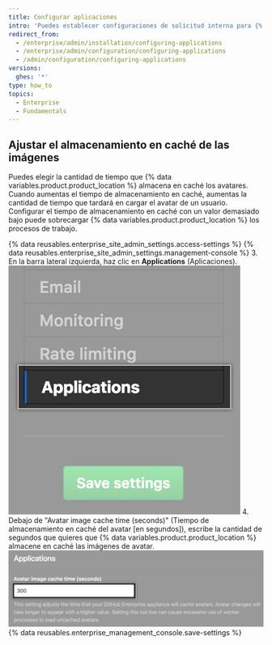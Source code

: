 ```yaml
---
title: Configurar aplicaciones
intro: 'Puedes establecer configuraciones de solicitud interna para {% data variables.product.product_location %}.'
redirect_from:
  - /enterprise/admin/installation/configuring-applications
  - /enterprise/admin/configuration/configuring-applications
  - /admin/configuration/configuring-applications
versions:
  ghes: '*'
type: how_to
topics:
  - Enterprise
  - Fundamentals
---
```


## Ajustar el almacenamiento en caché de las imágenes

Puedes elegir la cantidad de tiempo que {% data variables.product.product_location %} almacena en caché los avatares. Cuando aumentas el tiempo de almacenamiento en caché, aumentas la cantidad de tiempo que tardará en cargar el avatar de un usuario. Configurar el tiempo de almacenamiento en caché con un valor demasiado bajo puede sobrecargar {% data variables.product.product_location %} los procesos de trabajo.

{% data reusables.enterprise_site_admin_settings.access-settings %}
{% data reusables.enterprise_site_admin_settings.management-console %}
3. En la barra lateral izquierda, haz clic en **Applications** (Aplicaciones). ![Pestaña de solicitudes de la barra lateral de configuraciones](/assets/images/enterprise/management-console/sidebar-applications.png)
4. Debajo de "Avatar image cache time (seconds)" (Tiempo de almacenamiento en caché del avatar [en segundos]), escribe la cantidad de segundos que quieres que {% data variables.product.product_location %} almacene en caché las imágenes de avatar.![Campo de formulario de almacenamiento en caché de imagen de avatar](/assets/images/enterprise/management-console/add-image-caching-value-field.png)
{% data reusables.enterprise_management_console.save-settings %}
